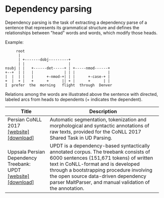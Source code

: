 # Dependency parsing

Dependency parsing is the task of extracting a dependency parse of a sentence that represents its grammatical
structure and defines the relationships between "head" words and words, which modify those heads.

Example:

```
     root
      |
      | +-------dobj---------+
      | |                    |
nsubj | |   +------det-----+ | +-----nmod------+
+--+  | |   |              | | |               |
|  |  | |   |      +-nmod-+| | |      +-case-+ |
+  |  + |   +      +      || + |      +      | |
I  prefer  the  morning   flight  through  Denver
```

Relations among the words are illustrated above the sentence with directed, labeled
arcs from heads to dependents (+ indicates the dependent).

| Title | Description |
| ----- | ----------- |
| Persian CoNLL 2017<br>[[website]](https://lindat.mff.cuni.cz/repository/xmlui/handle/11234/1-1989) [[download]](https://lindat.mff.cuni.cz/repository/xmlui/bitstream/handle/11234/1-1989/Persian-annotated-conll17.tar?sequence=33&isAllowed=y) | Automatic segmentation, tokenization and morphological and syntactic annotations of raw texts, provided for the CoNLL 2017 Shared Task in UD Parsing. |
| Uppsala Persian Dependency Treebank: UPDT<br>[[website]](https://sites.google.com/site/mojganserajicom/home/updt) [[download]](https://sites.google.com/site/mojganserajicom/home/updt/updt-1-3/UPDT.1.3.tar?attredirects=0&d=1) | UPDT is a dependency-based syntactically annotated corpus. The treebank consists of 6000 sentences (151,671 tokens) of written text in CoNLL-format and is developed through a bootstrapping procedure involving the open source data-driven dependency parser MaltParser, and manual validation of the annotation. |
